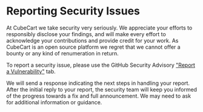 # Reporting Security Issues

At CubeCart we take security very seriously. We appreciate your efforts to responsibly disclose your findings, and will make every effort to acknowledge your contributions and provide credit for your work. As CubeCart is an open source platform we regret that we cannot offer a bounty or any kind of renumeration in return. 

To report a security issue, please use the GitHub Security Advisory ["Report a Vulnerability"](https://github.com/cubecart/v6/security/advisories/new) tab.

We will send a response indicating the next steps in handling your report. After the initial reply to your report, the security team will keep you informed of the progress towards a fix and full announcement. We may need to ask for additional information or guidance.
